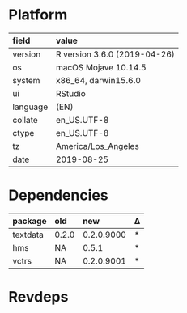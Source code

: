 # Platform

|field    |value                        |
|:--------|:----------------------------|
|version  |R version 3.6.0 (2019-04-26) |
|os       |macOS Mojave 10.14.5         |
|system   |x86_64, darwin15.6.0         |
|ui       |RStudio                      |
|language |(EN)                         |
|collate  |en_US.UTF-8                  |
|ctype    |en_US.UTF-8                  |
|tz       |America/Los_Angeles          |
|date     |2019-08-25                   |

# Dependencies

|package  |old   |new        |Δ  |
|:--------|:-----|:----------|:--|
|textdata |0.2.0 |0.2.0.9000 |*  |
|hms      |NA    |0.5.1      |*  |
|vctrs    |NA    |0.2.0.9001 |*  |

# Revdeps

